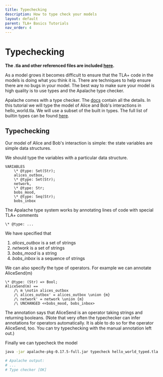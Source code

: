 ```yaml
---
title: Typechecking
description: How to type check your models
layout: default
parent: TLA+ Basics Tutorials
nav_order: 4
---
```


# Typechecking

**The .tla and other referenced files are included [here](https://github.com/informalsystems/modelator/tree/main/jekyll/docs/tla_basics_tutorials/models).**

As a model grows it becomes difficult to ensure that the TLA+ code in the models is doing what you think it is. There are techniques to help ensure there are no bugs in your model. The best way to make sure your model is high quality is to use types and the Apalache type checker.

Apalache comes with a type checker. The [docs](https://apalache.informal.systems/docs/HOWTOs/howto-write-type-annotations.html) contain all the details. In this tutorial we will type the model of Alice and Bob's interactions in hello_world.tla. We will use a subset of the built in types. The full list of builtin types can be found [here](https://apalache.informal.systems/docs/adr/002adr-types.html?highlight=types#11-type-grammar-type-system-1-or-ts1).


## Typechecking

Our model of Alice and Bob's interaction is simple: the state variables are simple data structures.

We should type the variables with a particular data structure.

```tla
VARIABLES
    \* @type: Set(Str);
    alices_outbox,
    \* @type: Set(Str);
    network,
    \* @type: Str;
    bobs_mood,
    \* @type: Seq(Str);
    bobs_inbox
```

The Apalache type system works by annotating lines of code with special TLA+ comments

```
\* @type: ...
```

We have specified that 

1. _alices_outbox_ is a set of strings
2. _network_ is a set of strings
3. _bobs_mood_ is a string
4. _bobs_inbox_ is a sequence of strings

We can also specify the type of operators. For example we can annotate AliceSend(m)

```tla
\* @type: (Str) => Bool;
AliceSend(m) == 
    /\ m \notin alices_outbox
    /\ alices_outbox' = alices_outbox \union {m}
    /\ network' = network \union {m}
    /\ UNCHANGED <<bobs_mood, bobs_inbox>
```

The annotation says that AliceSend is an operator taking strings and returning booleans.
(Note that very often the typechecker can infer annotations for operators automatically. It is able to do so for the operator AliceSend, too. You can try typechecking with the manual annotation left out.)

Finally we can typecheck the model

```bash
java -jar apalache-pkg-0.17.5-full.jar typecheck hello_world_typed.tla

# Apalache output:
# ...
# Type checker [OK]
```
